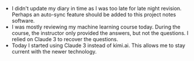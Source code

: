 - I didn't update my diary in time as I was too late for late night revision. Perhaps an auto-sync feature should be added to this project notes software.
- I was mostly reviewing my machine learning course today. During the course, the instructor only provided the answers, but not the questions. I relied on Claude 3 to recover the questions.
- Today I started using Claude 3 instead of kimi.ai. This allows me to stay current with the newer technology.
